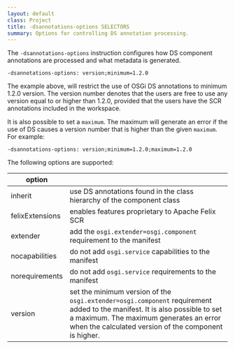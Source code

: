 ```yaml
---
layout: default
class: Project
title: -dsannotations-options SELECTORS
summary: Options for controlling DS annotation processing.
---
```



The `-dsannotations-options` instruction configures how DS component annotations are processed and what metadata is generated.

```properties
-dsannotations-options: version;minimum=1.2.0
```

The example above, will restrict the use of OSGi DS annotations to minimum 1.2.0 version. The version number denotes that the users are free to use any version equal to or higher than 1.2.0, provided that the users have the SCR annotations included in the workspace.

It is also possible to set a `maximum`. The maximum will generate an error if the use of DS causes a version number that is higher than the given `maximum`. For example:

```properties
-dsannotations-options: version;minimum=1.2.0;maximum=1.2.0
```
    
The following options are supported:

|option||
|-|-|
|inherit|use DS annotations found in the class hierarchy of the component class|
|felixExtensions|enables features proprietary to Apache Felix SCR|
|extender|add the `osgi.extender=osgi.component` requirement to the manifest|
|nocapabilities|do not add `osgi.service` capabilities to the manifest|
|norequirements|do not add `osgi.service` requirements to the manifest|
|version|set the minimum version of the `osgi.extender=osgi.component` requirement added to the manifest. It is also possible to set a maximum. The maximum generates an error when the calculated version of the component is higher.|